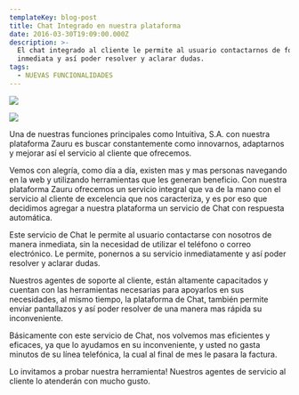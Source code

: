 ```yaml
---
templateKey: blog-post
title: Chat Integrado en nuestra plataforma
date: 2016-03-30T19:09:00.000Z
description: >-
  El chat integrado al cliente le permite al usuario contactarnos de forma
  inmediata y así poder resolver y aclarar dudas.
tags:
  - NUEVAS FUNCIONALIDADES
---
```

![](/img/chat.png)

![](/img/chat1.png)

Una de nuestras funciones principales como Intuitiva, S.A. con nuestra plataforma Zauru es buscar constantemente como innovarnos, adaptarnos y mejorar así el servicio al cliente que ofrecemos. 

Vemos con alegría, como día a día, existen mas y mas personas navegando en la web y utilizando herramientas que les generan beneficio. Con nuestra plataforma Zauru ofrecemos un servicio integral que va de la mano con el servicio al cliente de excelencia que nos caracteriza, y es por eso que decidimos agregar a nuestra plataforma un servicio de Chat con respuesta automática.

Este servicio de Chat le permite al usuario contactarse con nosotros de manera inmediata, sin la necesidad de utilizar el teléfono o correo electrónico. Le permite, ponernos a su servicio inmediatamente y así poder resolver y aclarar dudas.

Nuestros agentes de soporte al cliente, están altamente capacitados y cuentan con las herramientas necesarias para apoyarlos en sus necesidades, al mismo tiempo, la plataforma de Chat, también permite enviar pantallazos y así poder resolver de una manera mas rápida su inconveniente.

Básicamente con este servicio de Chat, nos volvemos mas eficientes y eficaces, ya que lo ayudamos en su inconveniente, y usted no gasta minutos de su línea telefónica, la cual al final de mes le pasara la factura.

Lo invitamos a probar nuestra herramienta! Nuestros agentes de servicio al cliente lo atenderán con mucho gusto.
